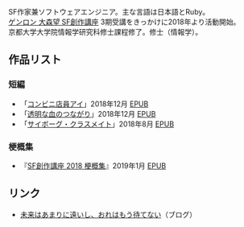 SF作家兼ソフトウェアエンジニア。主な言語は日本語とRuby。  
[ゲンロン 大森望 SF創作講座](https://school.genron.co.jp/sf/) 3期受講をきっかけに2018年より活動開始。  
京都大学大学院情報学研究科修士課程修了。修士（情報学）。

## 作品リスト

### 短編

- 「[コンビニ店員アイ](https://kakuyomu.jp/works/1177354054887877892)」2018年12月 [EPUB](https://github.com/fuji-nakahara/ai-a-convenience-store-clerk/releases/latest/download/ai-a-convenience-store-clerk.epub)
- 「[透明な血のつながり](https://kakuyomu.jp/works/1177354054887774030)」2018年12月 [EPUB](https://github.com/fuji-nakahara/transparent-blood-relation/releases/latest/download/transparent-blood-relation.epub)
- 「[サイボーグ・クラスメイト](https://kakuyomu.jp/works/1177354054887430692)」2018年8月 [EPUB](https://github.com/fuji-nakahara/cyborg-classmate/releases/latest/download/cyborg-classmate.epub)

### 梗概集

- 『[SF創作講座 2018 梗概集](https://kakuyomu.jp/works/1177354054885765919)』2019年1月 [EPUB](https://github.com/fuji-nakahara/genron-sf-2018/releases/latest/download/genron-sf-2018.epub)

## リンク

- [未来はあまりに遠いし、おれはもう待てない](https://blog.fuji-nakahara.page/)（ブログ）
